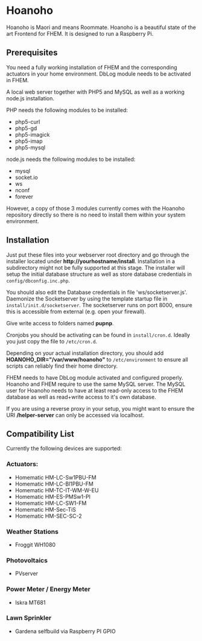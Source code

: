 # Hoanoho
Hoanoho is Maori and means Roommate. Hoanoho is a beautiful state of the art Frontend for FHEM.
It is designed to run a Raspberry Pi.


## Prerequisites

You need a fully working installation of FHEM and the corresponding actuators in your home environment.
DbLog module needs to be activated in FHEM.

A local web server together with PHP5 and MySQL as well as a working node.js installation.

PHP needs the following modules to be installed:

* php5-curl
* php5-gd
* php5-imagick
* php5-imap
* php5-mysql

node.js needs the following modules to be installed:

* mysql
* socket.io
* ws
* nconf
* forever

However, a copy of those 3 modules currently comes with the Hoanoho repository directly so there is no need to install them within your system environment.

## Installation
Just put these files into your webserver root directory and go through the installer located under **http://yourhostname/install**.
Installation in a subdirectory might not be fully supported at this stage.
The installer will setup the initial database structure as well as store database credentials in `config/dbconfig.inc.php`.

You should also edit the Database credentials in file 'ws/socketserver.js'.
Daemonize the Socketserver by using the template startup file in `install/init.d/socketserver`.
The socketserver runs on port 8000, ensure this is accessible from external (e.g. open your firewall).

Give write access to folders named **pupnp**.

Cronjobs you should be activating can be found in `install/cron.d`. Ideally you just copy the file to `/etc/cron.d`.

Depending on your actual installation directory, you should add **HOANOHO_DIR="/var/www/hoanoho"** to `/etc/environment` to ensure all scripts can reliably find their home directory.

FHEM needs to have DbLog module activated and configured properly.
Hoanoho and FHEM require to use the same MySQL server. The MySQL user for Hoanoho needs to have at least read-only access to the FHEM database as well as read+write access to it's own database.

If you are using a reverse proxy in your setup, you might want to ensure the URI **/helper-server** can only be accessed via localhost.

## Compatibility List

Currently the following devices are supported:

### Actuators:
* Homematic HM-LC-Sw1PBU-FM
* Homematic HM-LC-Bl1PBU-FM
* Homematic HM-TC-IT-WM-W-EU
* Homematic HM-ES-PMSw1-Pl
* Homematic HM-LC-SW1-FM
* Homematic HM-Sec-TiS
* Homematic HM-SEC-SC-2

### Weather Stations
* Froggit WH1080

### Photovoltaics
* PVserver

### Power Meter / Energy Meter
* Iskra MT681

### Lawn Sprinkler
* Gardena selfbuild via Raspberry PI GPIO
